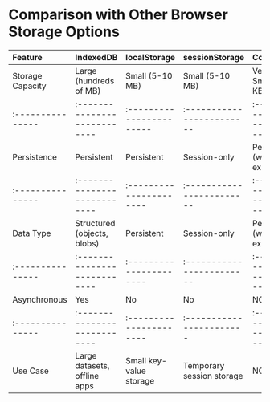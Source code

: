 
# Comparison with Other Browser Storage Options
| Feature          | IndexedDB                    | localStorage            | sessionStorage            | Cookies                  |
| :--------------- | :--------------------------- | :-----------------------| :------------------------ | :----------------------- |
| Storage Capacity | Large (hundreds of MB)       | Small (5-10 MB)         | Small (5-10 MB)           | Very Small (4 KB)        |
| :--------------- | :--------------------------- | :-----------------------| :------------------------ | :----------------------- |
| Persistence      | Persistent                   | Persistent              | Session-only              | Persistent (with expiry) |
| :--------------- | :--------------------------- | :---------------------- | :------------------------ | :----------------------- |
| Data Type        | Structured (objects, blobs)  | Persistent              | Session-only              | Persistent (with expiry) |
| :--------------- | :--------------------------- | :---------------------- | :------------------------ | :----------------------- |
| Asynchronous     | Yes                          | No                      | No                        | NO                       |
| :--------------- | :--------------------------- | :---------------------- | :-----------------------  | :----------------------- |
| Use Case         | Large datasets, offline apps | Small key-value storage | Temporary session storage | NO                       |